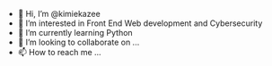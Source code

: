 - 👋 Hi, I’m @kimiekazee
- 👀 I’m interested in Front End Web development and Cybersecurity
- 🌱 I’m currently learning Python
- 💞️ I’m looking to collaborate on ...
- 📫 How to reach me ...

<!---
kimiekazee/kimiekazee is a ✨ special ✨ repository because its `README.md` (this file) appears on your GitHub profile.
You can click the Preview link to take a look at your changes.
--->
